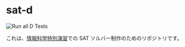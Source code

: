 # sat-d

![Run all D Tests](https://github.com/private-yusuke/sat-d/workflows/Run%20all%20D%20Tests/badge.svg)

これは、[情報科学特別演習](https://kdb.tsukuba.ac.jp/syllabi/2020/GB13332/jpn/0/)での SAT ソルバー制作のためのリポジトリです。
